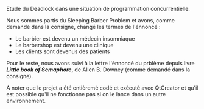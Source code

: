 Etude du Deadlock dans une situation de programmation concurrentielle.

Nous sommes partis du Sleeping Barber Problem et avons, comme demandé dans la consigne, changé les termes de l'énnoncé : 
- Le barbier est devenu un médecin insomniaque
- Le barbershop est devenu une clinique
- Les clients sont devenus des patients

Pour le reste, nous avons suivi à la lettre l'énnoncé du prblème depuis livre *__Little book of Semaphore__*, de Allen B. Downey (comme demandé dans la consigne).

A noter que le projet a été entièremé codé et exécuté avec QtCreator et qu'il est possible qu'il ne fonctionne pas si on le lance dans un autre environnement.
